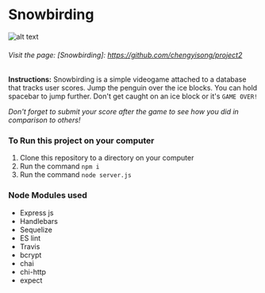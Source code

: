 # Snowbirding 
![alt text][logo]

[logo]: https://image.shutterstock.com/image-vector/active-penguins-winter-sports-vector-260nw-1014490555.jpg "Logo Title Text 2"


###### Visit the page: [Snowbirding]: https://github.com/chengyisong/project2

**Instructions:**
Snowbirding is a simple videogame attached to a database that tracks user scores. 
Jump the penguin over the ice blocks.
You can hold spacebar to jump further.
Don't get caught on an ice block or it's `GAME OVER!`

*Don't forget to submit your score after the game to see how you did in comparison to others!*

### To Run this project on your computer
1. Clone this repository to a directory on your computer
2. Run the command `npm i`
3. Run the command `node server.js`

### Node Modules used
- Express js
- Handlebars
- Sequelize
- ES lint
- Travis
- bcrypt
- chai
- chi-http
- expect
